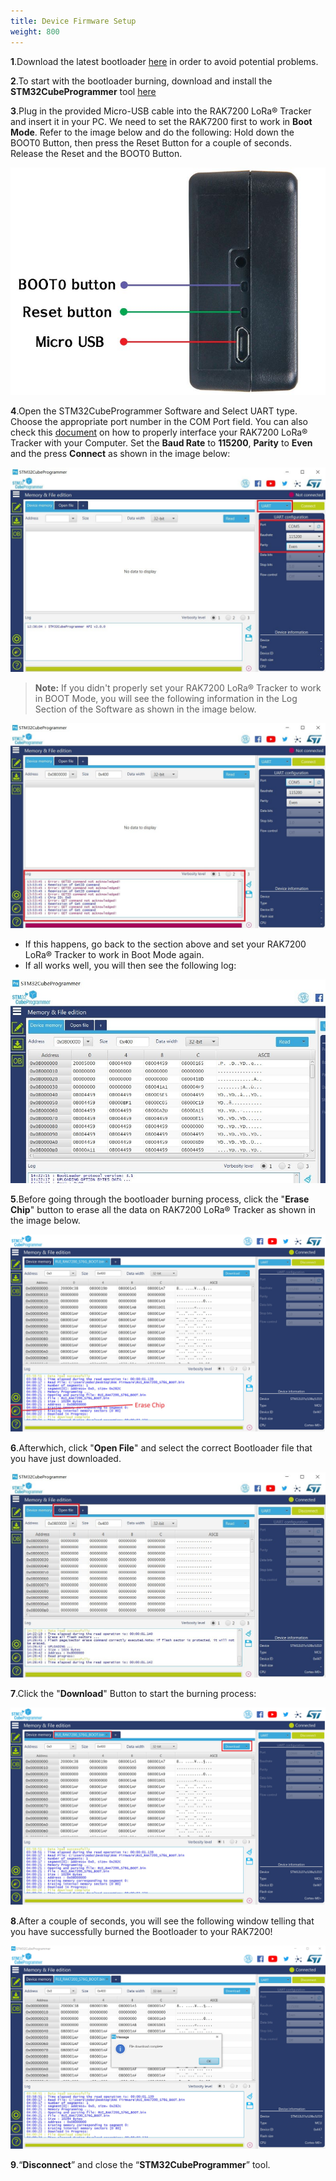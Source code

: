 ```yaml
---
title: Device Firmware Setup
weight: 800
---
```


**1**.Download the latest bootloader [here](https://downloads.rakwireless.com/en/LoRa/RAK7200-Tracker/Firmware/) in order to avoid potential problems.

**2**.To start with the bootloader burning, download and install the **STM32CubeProgrammer** tool [here](https://www.st.com/content/st_com/en/products/development-tools/software-development-tools/stm32-software-development-tools/stm32-programmers/stm32cubeprog.html#overview)

**3**.Plug in the provided Micro-USB cable into the RAK7200 LoRa® Tracker and insert it in your PC. We need to set the RAK7200 first to work in **Boot Mode**. Refer to the image below and do the following: Hold down the BOOT0 Button, then press the Reset Button for a couple of seconds. Release the Reset and the BOOT0 Button.

![Figure 1: RAK7200 Side Panel](../images/rak7200buttonandusb.jpg)
 
**4**.Open the STM32CubeProgrammer Software and Select UART type. Choose the appropriate port number in the COM Port field. You can also check this [document](https://doc.rakwireless.com/rak7200-lora---tracker/interfacing-with-rak7200-lora---tracker
) on how to properly interface your RAK7200 LoRa® Tracker with your Computer. Set the **Baud Rate** to **115200**, **Parity** to **Even** and the press **Connect** as shown in the image below:

![Figure 2: STM32CubeProgrammer Interface](../images/stm32cubeinterface.jpg)

>**Note:** If you didn't properly set your RAK7200 LoRa® Tracker to work in BOOT Mode, you will see the following information in the Log Section of the Software as shown in the image below.

![Figure 3: Device not in Boot Mode Error](../images/booterror.jpg)

* If this happens, go back to the section above and set your RAK7200 LoRa® Tracker to work in Boot Mode again.
* If all works well, you will then see the following log:

![Figure 4: Device Boot Mode Success](../images/bootsuccess.jpg)

**5**.Before going through the bootloader burning process, click the "**Erase Chip**" button to erase all the data on RAK7200 LoRa® Tracker as shown in the image below.

![Figure 5: RAK7200 Chip Data Erasing](../images/erase.jpg)

**6**.Afterwhich, click "**Open File**" and select the correct Bootloader file that you have just downloaded.

![Figure 6: RAK7200 Bootloader Opening](../images/bootloaderopen.jpg)

**7**.Click the "**Download**" Button to start the burning process:

![Figure 7: RAK7200 Bootloader Downloading](../images/bootdownload.jpg)

**8**.After a couple of seconds, you will see the following window telling that you have successfully burned the Bootloader to your RAK7200!

![Figure 8: RAK7200 Bootloader Downloading Complete](../images/downloadcomplete.jpg)

**9**.“**Disconnect**” and close the “**STM32CubeProgrammer**” tool.
